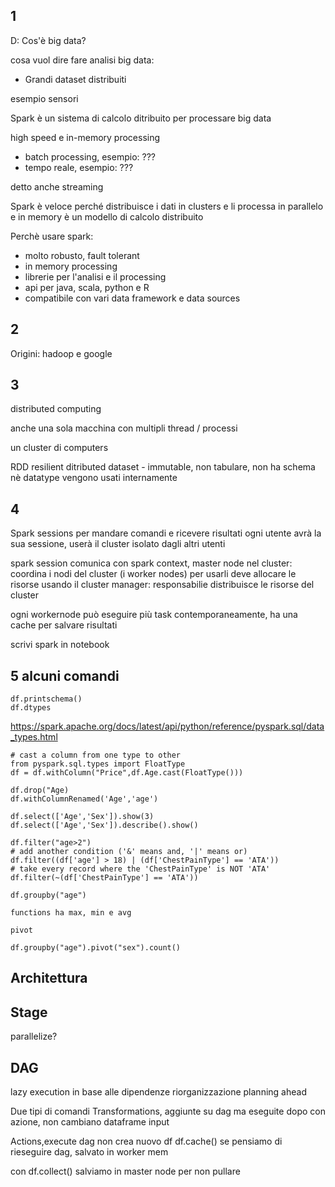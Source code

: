 1 
---
D: Cos'è big data?

cosa vuol dire fare analisi big data:
- Grandi dataset distribuiti

esempio sensori

Spark è un sistema di calcolo ditribuito per processare big data 

high speed e in-memory processing

- batch processing, esempio:
???
- tempo reale, esempio:
???

detto anche streaming

Spark è veloce perché distribuisce i dati in clusters e li processa in parallelo e in memory
è un modello di calcolo distribuito

Perchè usare spark:
- molto robusto, fault tolerant
- in memory processing
- librerie per l'analisi e il processing
- api per java, scala, python e R
- compatibile con vari data framework e data sources

2 
---
Origini: hadoop e google


3
---
distributed computing

anche una sola macchina con multipli thread / processi

un cluster di computers


RDD resilient ditributed dataset - immutable, non tabulare, non ha schema nè datatype vengono usati internamente

4
---
Spark sessions per mandare comandi e ricevere risultati
ogni utente avrà la sua sessione, userà il cluster isolato dagli altri utenti

spark session comunica con spark context, master node nel cluster: coordina i nodi del cluster (i worker nodes)
per usarli deve allocare le risorse usando il cluster manager: responsabilie distribuisce le risorse del cluster

ogni workernode può eseguire più task contemporaneamente, ha una cache per salvare risultati

scrivi spark in notebook


5 alcuni comandi
---
```
df.printschema()
df.dtypes
```
https://spark.apache.org/docs/latest/api/python/reference/pyspark.sql/data_types.html
```
# cast a column from one type to other
from pyspark.sql.types import FloatType
df = df.withColumn("Price",df.Age.cast(FloatType()))
```
```
df.drop("Age)
df.withColumnRenamed('Age','age')

df.select(['Age','Sex']).show(3)
df.select(['Age','Sex']).describe().show()

df.filter("age>2")
# add another condition ('&' means and, '|' means or)
df.filter((df['age'] > 18) | (df['ChestPainType'] == 'ATA'))
# take every record where the 'ChestPainType' is NOT 'ATA'
df.filter(~(df['ChestPainType'] == 'ATA'))

df.groupby("age")

functions ha max, min e avg

pivot

df.groupby("age").pivot("sex").count()
```

Architettura
---




Stage
---
parallelize?

DAG
---
lazy execution
in base alle dipendenze riorganizzazione planning ahead


Due tipi di comandi
Transformations, aggiunte su dag ma eseguite dopo con azione, non cambiano dataframe input

Actions,execute dag non crea nuovo df
df.cache() se pensiamo di rieseguire dag, salvato in worker mem

con df.collect() salviamo in master node per non pullare
